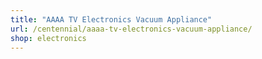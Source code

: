 ```yaml
---
title: "AAAA TV Electronics Vacuum Appliance"
url: /centennial/aaaa-tv-electronics-vacuum-appliance/
shop: electronics
---
```

